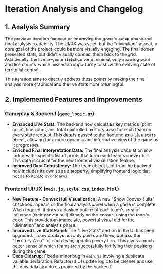 # Iteration Analysis and Changelog

## 1. Analysis Summary
The previous iteration focused on improving the game's setup phase and final analysis readability. The UI/UX was solid, but the "divination" aspect, a core goal of the project, could be more visually engaging. The final screen presented stats, but didn't visually connect them back to the grid. Additionally, the live in-game statistics were minimal, only showing point and line counts, which missed an opportunity to show the evolving state of territorial control.

This iteration aims to directly address these points by making the final analysis more graphical and the live stats more meaningful.

## 2. Implemented Features and Improvements

### Gameplay & Backend (`game_logic.py`)
-   **Enhanced Live Stats:** The backend now calculates key metrics (point count, line count, and total controlled territory area) for each team on every state request. This data is passed to the frontend as a `live_stats` object, allowing for a more dynamic and informative view of the game as it progresses.
-   **Enriched Final Interpretation Data:** The final analysis calculation now includes the specific list of points that form each team's convex hull. This data is crucial for the new frontend visualization feature.
-   **Improved Data Consistency:** The team object sent from the backend now includes its own `id` as a property, simplifying frontend logic that needs to iterate over teams.

### Frontend UI/UX (`main.js`, `style.css`, `index.html`)
-   **New Feature - Convex Hull Visualization:** A new "Show Convex Hulls" checkbox appears on the final analysis panel when a game is complete. When toggled, it draws a dashed outline of each team's area of influence (their convex hull) directly on the canvas, using the team's color. This provides an immediate, powerful visual aid for the "divination" and analysis phase.
-   **Improved Live Stats Panel:** The "Live Stats" section in the UI has been upgraded. It now displays not only points and lines, but also the "Territory Area" for each team, updating every turn. This gives a much better sense of which teams are successfully fortifying their positions during the game.
-   **Code Cleanup:** Fixed a minor bug in `main.js` involving a duplicate variable declaration. Refactored UI update logic to be cleaner and use the new data structures provided by the backend.